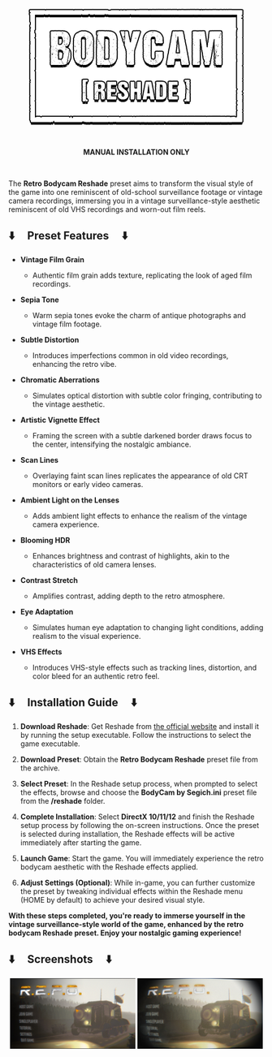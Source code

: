 <br/>
<p align="center">
	<img align="center" src="https://raw.githubusercontent.com/SergeiBabko/bodycam-Reshade/main/logo.png" alt="Logo">
</p>
<br/>
<p align="center">
	<b>MANUAL INSTALLATION ONLY</b>
</p>
<br/>

The **Retro Bodycam Reshade** preset aims to transform the visual style of the game into one reminiscent of old-school surveillance footage or vintage camera recordings, immersing you in a vintage surveillance-style aesthetic reminiscent of old VHS recordings and worn-out film reels.

## ⬇️&nbsp;&nbsp;&nbsp;&nbsp;&nbsp;Preset Features&nbsp;&nbsp;&nbsp;&nbsp;&nbsp;⬇️

- **Vintage Film Grain**
  - Authentic film grain adds texture, replicating the look of aged film recordings.

- **Sepia Tone**
  - Warm sepia tones evoke the charm of antique photographs and vintage film footage.
  
- **Subtle Distortion**
  - Introduces imperfections common in old video recordings, enhancing the retro vibe.
  
- **Chromatic Aberrations**
  - Simulates optical distortion with subtle color fringing, contributing to the vintage aesthetic.
  
- **Artistic Vignette Effect**
  - Framing the screen with a subtle darkened border draws focus to the center, intensifying the nostalgic ambiance.
  
- **Scan Lines**
  - Overlaying faint scan lines replicates the appearance of old CRT monitors or early video cameras.
  
- **Ambient Light on the Lenses**
  - Adds ambient light effects to enhance the realism of the vintage camera experience.
  
- **Blooming HDR**
  - Enhances brightness and contrast of highlights, akin to the characteristics of old camera lenses.
  
- **Contrast Stretch**
  - Amplifies contrast, adding depth to the retro atmosphere.
  
- **Eye Adaptation**
  - Simulates human eye adaptation to changing light conditions, adding realism to the visual experience.
  
- **VHS Effects**
  - Introduces VHS-style effects such as tracking lines, distortion, and color bleed for an authentic retro feel.

## ⬇️&nbsp;&nbsp;&nbsp;&nbsp;&nbsp;Installation Guide&nbsp;&nbsp;&nbsp;&nbsp;&nbsp;⬇️

1. **Download Reshade**: Get Reshade from [the official website](https://Reshade.me/) and install it by running the setup executable. Follow the instructions to select the game executable.

2. **Download Preset**: Obtain the **Retro Bodycam Reshade** preset file from the archive.

3. **Select Preset**: In the Reshade setup process, when prompted to select the effects, browse and choose the **BodyCam by Segich.ini** preset file from the **/reshade** folder.

4. **Complete Installation**: Select **DirectX 10/11/12** and finish the Reshade setup process by following the on-screen instructions. Once the preset is selected during installation, the Reshade effects will be active immediately after starting the game.

5. **Launch Game**: Start the game. You will immediately experience the retro bodycam aesthetic with the Reshade effects applied.

6. **Adjust Settings (Optional)**: While in-game, you can further customize the preset by tweaking individual effects within the Reshade menu (HOME by default) to achieve your desired visual style.

**With these steps completed, you're ready to immerse yourself in the vintage surveillance-style world of the game, enhanced by the retro bodycam Reshade preset. Enjoy your nostalgic gaming experience!**

## ⬇️&nbsp;&nbsp;&nbsp;&nbsp;&nbsp;Screenshots&nbsp;&nbsp;&nbsp;&nbsp;&nbsp;⬇️

<p align="center">
<img src="https://raw.githubusercontent.com/TheKillerMax/Bodycam-Reshade/refs/heads/main/screenshots/REPO1.jpg" alt="Before_1" width="49%"> <img src="https://raw.githubusercontent.com/TheKillerMax/Bodycam-Reshade/refs/heads/main/screenshots/REPO2.jpg" alt="After_1" width="49%">
